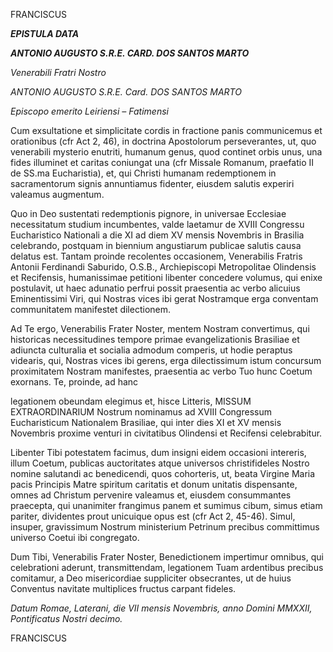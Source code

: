 FRANCISCUS

***EPISTULA DATA***

***ANTONIO AUGUSTO S.R.E. CARD. DOS SANTOS MARTO***

*Venerabili Fratri Nostro*

*ANTONIO AUGUSTO S.R.E. Card. DOS SANTOS MARTO*

*Episcopo emerito Leiriensi – Fatimensi*

Cum exsultatione et simplicitate cordis in fractione panis communicemus et orationibus (cfr Act 2, 46), in doctrina Apostolorum perseverantes, ut, quo venerabili mysterio enutriti, humanum genus, quod continet orbis unus, una fides illuminet et caritas coniungat una (cfr Missale Romanum, praefatio II de SS.ma Eucharistia), et, qui Christi humanam redemptionem in sacramentorum signis annuntiamus fidenter, eiusdem salutis experiri valeamus augmentum.

Quo in Deo sustentati redemptionis pignore, in universae Ecclesiae necessitatum studium incumbentes, valde laetamur de XVIII Congressu Eucharistico Nationali a die XI ad diem XV mensis Novembris in Brasilia celebrando, postquam in biennium angustiarum publicae salutis causa delatus est. Tantam proinde recolentes occasionem, Venerabilis Fratris Antonii Ferdinandi Saburido, O.S.B., Archiepiscopi Metropolitae Olindensis et Recifensis, humanissimae petitioni libenter concedere volumus, qui enixe postulavit, ut haec adunatio perfrui possit praesentia ac verbo alicuius Eminentissimi Viri, qui Nostras vices ibi gerat Nostramque erga conventam communitatem manifestet dilectionem.

Ad Te ergo, Venerabilis Frater Noster, mentem Nostram convertimus, qui historicas necessitudines tempore primae evangelizationis Brasiliae et adiuncta culturalia et socialia admodum comperis, ut hodie peraptus videaris, qui, Nostras vices ibi gerens, erga dilectissimum istum concursum proximitatem Nostram manifestes, praesentia ac verbo Tuo hunc Coetum exornans. Te, proinde, ad hanc

legationem obeundam elegimus et, hisce Litteris, MISSUM EXTRAORDINARIUM Nostrum nominamus ad XVIII Congressum Eucharisticum Nationalem Brasiliae, qui inter dies XI et XV mensis Novembris proxime venturi in civitatibus Olindensi et Recifensi celebrabitur.

Libenter Tibi potestatem facimus, dum insigni eidem occasioni intereris, illum Coetum, publicas auctoritates atque universos christifideles Nostro nomine salutandi ac benedicendi, quos cohorteris, ut, beata Virgine Maria pacis Principis Matre spiritum caritatis et donum unitatis dispensante, omnes ad Christum pervenire valeamus et, eiusdem consummantes praecepta, qui unanimiter frangimus panem et sumimus cibum, simus etiam pariter, dividentes prout unicuique opus est (cfr Act 2, 45-46). Simul, insuper, gravissimum Nostrum ministerium Petrinum precibus committimus universo Coetui ibi congregato.

Dum Tibi, Venerabilis Frater Noster, Benedictionem impertimur omnibus, qui celebrationi aderunt, transmittendam, legationem Tuam ardentibus precibus comitamur, a Deo misericordiae suppliciter obsecrantes, ut de huius Conventus navitate multiplices fructus carpant fideles.

*Datum Romae, Laterani, die VII mensis Novembris, anno Domini MMXXII, Pontificatus Nostri decimo.*

FRANCISCUS